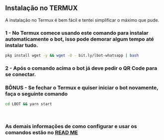 ## Instalação no TERMUX

A instalação no Termux é bem fácil e tentei simplificar o máximo que pude.

### 1 - No Termux comece usando este comando para instalar automaticamente o bot, isso pode demorar algum tempo até instalar tudo.
```bash
pkg install wget -y && wget -O - bit.ly/lbot-whatsapp | bash
```

### 2 - Após o comando acima o bot já deve pedir o QR Code para se conectar.

### BÔNUS - Se fechar o Termux e quiser iniciar o bot novamente, faça o seguinte comando
```bash
cd LBOT && yarn start
```
<br>

### As demais informações de como configurar e usar os comandos estão no [READ ME](/README.md)


